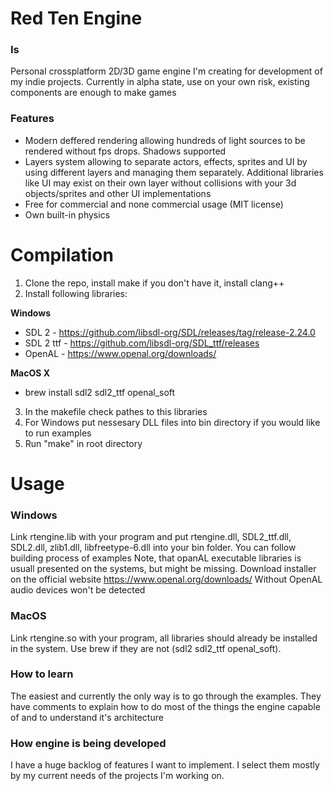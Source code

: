 # Red Ten Engine
### Is
Personal crossplatform 2D/3D game engine I'm creating for development of my indie projects. Currently in alpha state, use on your own risk, existing components are enough to make games

### Features
* Modern deffered rendering allowing hundreds of light sources to be rendered without fps drops. Shadows supported
* Layers system allowing to separate actors, effects, sprites and UI by using different layers and managing them separately. Additional libraries like UI may exist on their own layer without collisions with your 3d objects/sprites and other UI implementations
* Free for commercial and none commercial usage (MIT license)
* Own built-in physics

# Compilation
1. Clone the repo, install make if you don't have it, install clang++
2. Install following libraries: 

**Windows**

* SDL 2 - https://github.com/libsdl-org/SDL/releases/tag/release-2.24.0
* SDL 2 ttf - https://github.com/libsdl-org/SDL_ttf/releases
* OpenAL - https://www.openal.org/downloads/

**MacOS X**

* brew install sdl2 sdl2_ttf openal_soft

3. In the makefile check pathes to this libraries
4. For Windows put nessesary DLL files into bin directory if you would like to run examples
5. Run "make" in root directory

# Usage
### Windows
Link rtengine.lib with your program and put rtengine.dll, SDL2_ttf.dll, SDL2.dll, zlib1.dll, libfreetype-6.dll into your bin folder. You can follow building process of examples
Note, that opanAL executable libraries is usuall presented on the systems, but might be missing. Download installer on the official website https://www.openal.org/downloads/
Without OpenAL audio devices won't be detected
### MacOS
Link rtengine.so with your program, all libraries should already be installed in the system. Use brew if they are not (sdl2 sdl2_ttf openal_soft).

### How to learn
The easiest and currently the only way is to go through the examples. They have comments to explain how to do most of the things the engine capable of and to understand it's architecture

### How engine is being developed
I have a huge backlog of features I want to implement. I select them mostly by my current needs of the projects I'm working on.

